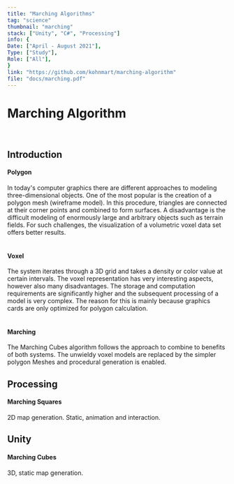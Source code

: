 ```yaml
---
title: "Marching Algorithms"
tag: "science"
thumbnail: "marching"
stack: ["Unity", "C#", "Processing"]
info: {
Date: ["April - August 2021"],
Type: ["Study"],         
Role: ["All"],
}
link: "https://github.com/kohnmart/marching-algorithm"
file: "docs/marching.pdf"
---
```


# Marching Algorithm 

<tech-stack :stack="stack"></tech-stack>

<team :info="info" :link="link" :doc="file"></team> 

<br />

## Introduction


#### Polygon
In today's computer graphics there are different approaches to modeling three-dimensional objects. One of the most popular is the creation of a polygon mesh (wireframe model). In this procedure, triangles are connected at their corner points and combined to form surfaces. A disadvantage is the difficult modeling of enormously large and arbitrary objects such as terrain fields. For such challenges, the visualization of a volumetric voxel data set offers better results.   <br /> <br />

#### Voxel
The system iterates through a 3D grid and takes a density or color value at certain intervals. The voxel representation has very interesting aspects, however also many disadvantages. The storage and computation requirements are significantly higher and the subsequent processing of a model is very complex. The reason for this is mainly because graphics cards are only optimized for polygon calculation.  <br /> <br />


#### Marching
The Marching Cubes algorithm follows the approach to combine to benefits of both systems. The unwieldy voxel models are replaced by the simpler polygon Meshes and procedural generation is enabled.


## Processing 

#### Marching Squares
2D map generation. Static, animation and interaction.

<image-loader height="medium_wide" image="science/marching/processing"></image-loader>


## Unity

#### Marching Cubes
3D, static map generation.

<image-loader height="medium_wide" image="science/marching/unity"></image-loader>
